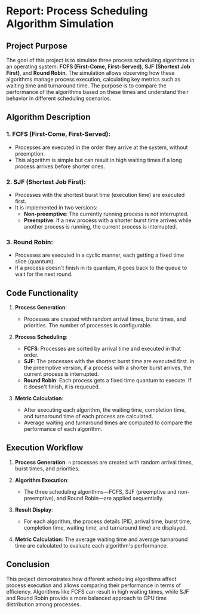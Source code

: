 # Report: Process Scheduling Algorithm Simulation

## Project Purpose

The goal of this project is to simulate three process scheduling algorithms in an operating system: **FCFS (First-Come, First-Served)**, **SJF (Shortest Job First)**, and **Round Robin**. The simulation allows observing how these algorithms manage process execution, calculating key metrics such as waiting time and turnaround time. The purpose is to compare the performance of the algorithms based on these times and understand their behavior in different scheduling scenarios.

## Algorithm Description

### 1. **FCFS (First-Come, First-Served)**:
   - Processes are executed in the order they arrive at the system, without preemption.
   - This algorithm is simple but can result in high waiting times if a long process arrives before shorter ones.

### 2. **SJF (Shortest Job First)**:
   - Processes with the shortest burst time (execution time) are executed first.
   - It is implemented in two versions:
     - **Non-preemptive**: The currently running process is not interrupted.
     - **Preemptive**: If a new process with a shorter burst time arrives while another process is running, the current process is interrupted.

### 3. **Round Robin**:
   - Processes are executed in a cyclic manner, each getting a fixed time slice (quantum).
   - If a process doesn't finish in its quantum, it goes back to the queue to wait for the next round.

## Code Functionality

1. **Process Generation**:
   - Processes are created with random arrival times, burst times, and priorities. The number of processes is configurable.

2. **Process Scheduling**:
   - **FCFS**: Processes are sorted by arrival time and executed in that order.
   - **SJF**: The processes with the shortest burst time are executed first. In the preemptive version, if a process with a shorter burst arrives, the current process is interrupted.
   - **Round Robin**: Each process gets a fixed time quantum to execute. If it doesn't finish, it is requeued.

3. **Metric Calculation**:
   - After executing each algorithm, the waiting time, completion time, and turnaround time of each process are calculated.
   - Average waiting and turnaround times are computed to compare the performance of each algorithm.

## Execution Workflow

1. **Process Generation**: `n` processes are created with random arrival times, burst times, and priorities.

2. **Algorithm Execution**:
   - The three scheduling algorithms—FCFS, SJF (preemptive and non-preemptive), and Round Robin—are applied sequentially.

3. **Result Display**:
   - For each algorithm, the process details (PID, arrival time, burst time, completion time, waiting time, and turnaround time) are displayed.

4. **Metric Calculation**: The average waiting time and average turnaround time are calculated to evaluate each algorithm's performance.

## Conclusion

This project demonstrates how different scheduling algorithms affect process execution and allows comparing their performance in terms of efficiency. Algorithms like FCFS can result in high waiting times, while SJF and Round Robin provide a more balanced approach to CPU time distribution among processes.
